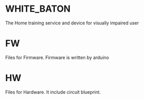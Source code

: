 # WHITE_BATON
The Home training service and device for visually impaired user

# FW
Files for Firmware. Firmware is written by arduino

# HW
Files for Hardware. It include circuit blueprint.